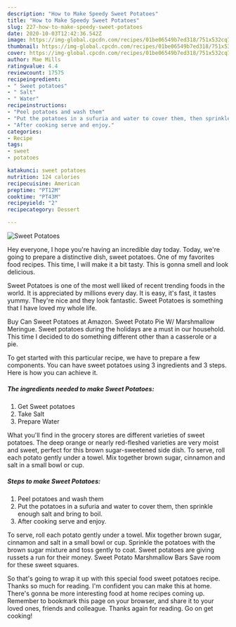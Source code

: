 ```yaml
---
description: "How to Make Speedy Sweet Potatoes"
title: "How to Make Speedy Sweet Potatoes"
slug: 227-how-to-make-speedy-sweet-potatoes
date: 2020-10-03T12:42:36.542Z
image: https://img-global.cpcdn.com/recipes/01be06549b7ed318/751x532cq70/sweet-potatoes-recipe-main-photo.jpg
thumbnail: https://img-global.cpcdn.com/recipes/01be06549b7ed318/751x532cq70/sweet-potatoes-recipe-main-photo.jpg
cover: https://img-global.cpcdn.com/recipes/01be06549b7ed318/751x532cq70/sweet-potatoes-recipe-main-photo.jpg
author: Mae Mills
ratingvalue: 4.4
reviewcount: 17575
recipeingredient:
- " Sweet potatoes"
- " Salt"
- " Water"
recipeinstructions:
- "Peel potatoes and wash them"
- "Put the potatoes in a sufuria and water to cover them, then sprinkle enough salt and bring to boil."
- "After cooking serve and enjoy."
categories:
- Recipe
tags:
- sweet
- potatoes

katakunci: sweet potatoes 
nutrition: 124 calories
recipecuisine: American
preptime: "PT12M"
cooktime: "PT43M"
recipeyield: "2"
recipecategory: Dessert

---
```



![Sweet Potatoes](https://img-global.cpcdn.com/recipes/01be06549b7ed318/751x532cq70/sweet-potatoes-recipe-main-photo.jpg)

Hey everyone, I hope you're having an incredible day today. Today, we're going to prepare a distinctive dish, sweet potatoes. One of my favorites food recipes. This time, I will make it a bit tasty. This is gonna smell and look delicious.

Sweet Potatoes is one of the most well liked of recent trending foods in the world. It is appreciated by millions every day. It is easy, it's fast, it tastes yummy. They're nice and they look fantastic. Sweet Potatoes is something that I have loved my whole life.

Buy Can Sweet Potatoes at Amazon. Sweet Potato Pie W/ Marshmallow Meringue. Sweet potatoes during the holidays are a must in our household. This time I decided to do something different other than a casserole or a pie.


To get started with this particular recipe, we have to prepare a few components. You can have sweet potatoes using 3 ingredients and 3 steps. Here is how you can achieve it.

<!--inarticleads1-->

##### The ingredients needed to make Sweet Potatoes:

1. Get  Sweet potatoes
1. Take  Salt
1. Prepare  Water


What you&#39;ll find in the grocery stores are different varieties of sweet potatoes. The deep orange or nearly red-fleshed varieties are very moist and sweet, perfect for this brown sugar-sweetened side dish. To serve, roll each potato gently under a towel. Mix together brown sugar, cinnamon and salt in a small bowl or cup. 

<!--inarticleads2-->

##### Steps to make Sweet Potatoes:

1. Peel potatoes and wash them
1. Put the potatoes in a sufuria and water to cover them, then sprinkle enough salt and bring to boil.
1. After cooking serve and enjoy.


To serve, roll each potato gently under a towel. Mix together brown sugar, cinnamon and salt in a small bowl or cup. Sprinkle the potatoes with the brown sugar mixture and toss gently to coat. Sweet potatoes are giving russets a run for their money. Sweet Potato Marshmallow Bars Save room for these sweet squares. 

So that's going to wrap it up with this special food sweet potatoes recipe. Thanks so much for reading. I'm confident you can make this at home. There's gonna be more interesting food at home recipes coming up. Remember to bookmark this page on your browser, and share it to your loved ones, friends and colleague. Thanks again for reading. Go on get cooking!
